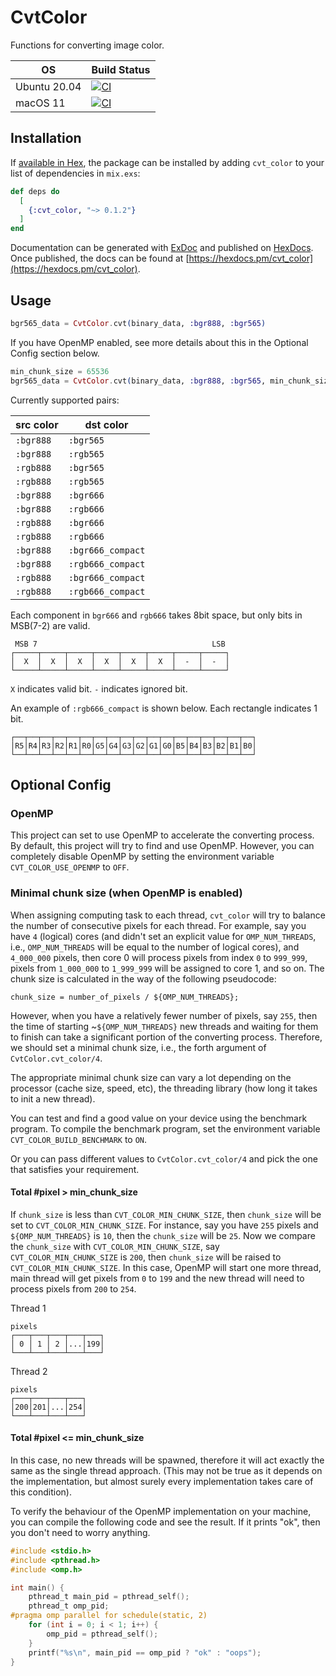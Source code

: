 # CvtColor

Functions for converting image color.

| OS               | Build Status |
|------------------|--------------|
| Ubuntu 20.04     | [![CI](https://github.com/cocoa-xu/cvt_color/actions/workflows/linux-build.yml/badge.svg)](https://github.com/cocoa-xu/cvt_color/actions/workflows/linux-build.yml) |
| macOS 11         | [![CI](https://github.com/cocoa-xu/cvt_color/actions/workflows/macos-build.yml/badge.svg)](https://github.com/cocoa-xu/cvt_color/actions/workflows/macos-build.yml) |

## Installation

If [available in Hex](https://hex.pm/docs/publish), the package can be installed
by adding `cvt_color` to your list of dependencies in `mix.exs`:

```elixir
def deps do
  [
    {:cvt_color, "~> 0.1.2"}
  ]
end
```

Documentation can be generated with [ExDoc](https://github.com/elixir-lang/ex_doc)
and published on [HexDocs](https://hexdocs.pm). Once published, the docs can
be found at [https://hexdocs.pm/cvt_color](https://hexdocs.pm/cvt_color).

## Usage

```elixir
bgr565_data = CvtColor.cvt(binary_data, :bgr888, :bgr565)
```

If you have OpenMP enabled, see more details about this in the Optional Config section below.
```elixir
min_chunk_size = 65536
bgr565_data = CvtColor.cvt(binary_data, :bgr888, :bgr565, min_chunk_size)
```

Currently supported pairs:

| src color | dst color |
|-----------|-----------|
| `:bgr888` | `:bgr565` |
| `:bgr888` | `:rgb565` |
| `:rgb888` | `:bgr565` |
| `:rgb888` | `:rgb565` |
| `:bgr888` | `:bgr666` |
| `:bgr888` | `:rgb666` |
| `:rgb888` | `:bgr666` |
| `:rgb888` | `:rgb666` |
| `:bgr888` | `:bgr666_compact` |
| `:bgr888` | `:rgb666_compact` |
| `:rgb888` | `:bgr666_compact` |
| `:rgb888` | `:rgb666_compact` |

Each component in `bgr666` and `rgb666` takes 8bit space, but only bits in MSB(7-2) are valid. 

```
 MSB 7                                       LSB
┌─────┬─────┬─────┬─────┬─────┬─────┬─────┬─────┐
│  X  │  X  │  X  │  X  │  X  │  X  │  -  │  -  │
└─────┴─────┴─────┴─────┴─────┴─────┴─────┴─────┘
```

`X` indicates valid bit. `-` indicates ignored bit.

An example of `:rgb666_compact` is shown below. Each rectangle indicates 1 bit.

```
┌──┬──┬──┬──┬──┬──┬──┬──┬──┬──┬──┬──┬──┬──┬──┬──┬──┬──┐
│R5│R4│R3│R2│R1│R0│G5│G4│G3│G2│G1│G0│B5│B4│B3│B2│B1│B0│
└──┴──┴──┴──┴──┴──┴──┴──┴──┴──┴──┴──┴──┴──┴──┴──┴──┴──┘
```

## Optional Config
### OpenMP
This project can set to use OpenMP to accelerate the converting process. By default, this project will try to find and 
use OpenMP. However, you can completely disable OpenMP by setting the environment variable `CVT_COLOR_USE_OPENMP` to `OFF`.

### Minimal chunk size (when OpenMP is enabled)
When assigning computing task to each thread, `cvt_color` will try to balance the number of consecutive pixels for each thread.
For example, say you have `4` (logical) cores (and didn't set an explicit value for `OMP_NUM_THREADS`, i.e., `OMP_NUM_THREADS` 
will be equal to the number of logical cores), and `4_000_000` pixels, then core 0 will process pixels from index `0` to `999_999`, 
pixels from `1_000_000` to `1_999_999` will be assigned to core 1, and so on. The chunk size is calculated in the way of the
following pseudocode:

```
chunk_size = number_of_pixels / ${OMP_NUM_THREADS};
```

However, when you have a relatively fewer number of pixels, say `255`, then the time of starting ~`${OMP_NUM_THREADS}` new
threads and waiting for them to finish can take a significant portion of the converting process. Therefore, we should set 
a minimal chunk size, i.e., the forth argument of `CvtColor.cvt_color/4`.

The appropriate minimal chunk size can vary a lot depending on the processor (cache size, speed, etc), the threading library 
(how long it takes to init a new thread).

You can test and find a good value on your device using the benchmark program. To compile the benchmark program, set 
the environment variable `CVT_COLOR_BUILD_BENCHMARK` to `ON`.

Or you can pass different values to `CvtColor.cvt_color/4` and pick the one that satisfies your requirement.

#### Total #pixel > min_chunk_size
If `chunk_size` is less than `CVT_COLOR_MIN_CHUNK_SIZE`, then `chunk_size` will be set to `CVT_COLOR_MIN_CHUNK_SIZE`. For
instance, say you have `255` pixels and `${OMP_NUM_THREADS}` is `10`, then the `chunk_size` will be `25`. Now we compare
the `chunk_size` with `CVT_COLOR_MIN_CHUNK_SIZE`, say `CVT_COLOR_MIN_CHUNK_SIZE` is `200`, then `chunk_size` will be raised
to `CVT_COLOR_MIN_CHUNK_SIZE`. In this case, OpenMP will start one more thread, main thread will get pixels from `0` to `199` 
and the new thread will need to process pixels from `200` to `254`.

Thread 1
```
pixels
┌───┬───┬───┬───┬───┐
│ 0 │ 1 │ 2 │...│199│
└───┴───┴───┴───┴───┘
```

Thread 2
```
pixels
┌───┬───┬───┬───┐
│200│201│...│254│
└───┴───┴───┴───┘
```

#### Total #pixel <= min_chunk_size
In this case, no new threads will be spawned, therefore it will act exactly the same as the single thread approach. (This 
may not be true as it depends on the implementation, but almost surely every implementation takes care of this condition).

To verify the behaviour of the OpenMP implementation on your machine, you can compile the following code and see the result.
If it prints "ok", then you don't need to worry anything.
```c
#include <stdio.h>
#include <pthread.h>
#include <omp.h>

int main() {
    pthread_t main_pid = pthread_self();
    pthread_t omp_pid;
#pragma omp parallel for schedule(static, 2)
	for (int i = 0; i < 1; i++) {
        omp_pid = pthread_self();
	}
	printf("%s\n", main_pid == omp_pid ? "ok" : "oops");
}
```
